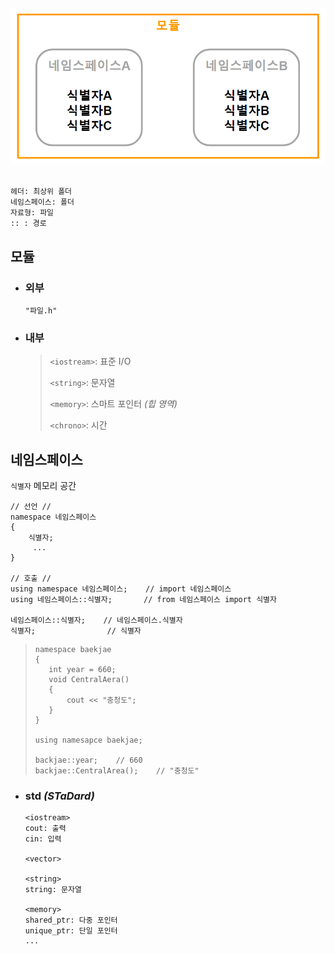 ###### <img src = 'img/네임스페이스.png'>
```
헤더: 최상위 폴더
네임스페이스: 폴더
자료형: 파일
:: : 경로
```

## 모듈

+ ### 외부
  `"파일.h"`

+ ### 내부 
  >`<iostream>`: 표준 I/O
  >
  >`<string>`: 문자열
  >
  >`<memory>`: 스마트 포인터 *(힙 영역)*
  > 
  >`<chrono>`: 시간 
  
## 네임스페이스
`식별자` 메모리 공간

```
// 선언 //
namespace 네임스페이스
{
    식별자;
     ...
}

// 호출 //
using namespace 네임스페이스;    // import 네임스페이스
using 네임스페이스::식별자;       // from 네임스페이스 import 식별자

네임스페이스::식별자;    // 네임스페이스.식별자
식별자;                // 식별자
```
>```
>namespace baekjae    
>{
>    int year = 660;
>    void CentralAera()
>    {
>        cout << "충청도";
>    }
>}
>
>using namesapce baekjae;
>
>backjae::year;    // 660
>backjae::CentralArea();    // "충청도"
>```

+ ### std *(STaDard)*
  ```
  <iostream>
  cout: 출력 
  cin: 입력
  
  <vector>
  
  <string>
  string: 문자열
  
  <memory>
  shared_ptr: 다중 포인터
  unique_ptr: 단일 포인터
  ...
  ```
